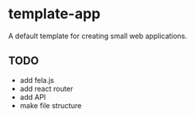 # template-app
A default template for creating small web applications.

## TODO
- add fela.js
- add react router
- add API
- make file structure
